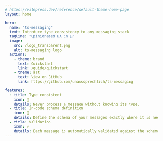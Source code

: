 ```yaml
---
# https://vitepress.dev/reference/default-theme-home-page
layout: home

hero:
  name: "ts-messaging"
  text: Introduce type consistency to any messaging stack.
  tagline: "Opinionated DX in 🚧"
  image: 
    src: /logo_transparent.png
    alt: ts-messaging logo
  actions:
    - theme: brand
      text: Quickstart
      link: /guide/quickstart
    - theme: alt
      text: View on GitHub
      link: https://github.com/unaussprechlich/ts-messaging

features:
  - title: Type consistent
    icon: 🧱
    details: Never process a message without knowing its type.
  - title: In-code schema definition
    icon: 📝
    details: Define the schema of your messages exactly where it is needed.
  - title: Validation
    icon: ✔️
    details: Each message is automatically validated against the schema.
---
```

<style>
:root {
  --vp-home-hero-image-background-image: linear-gradient(-45deg, #000f50 60%, #47caff 40%);
  --vp-home-hero-image-filter: blur(10px);
}

@media (min-width: 640px) {
  :root {
    --vp-home-hero-image-filter: blur(56px);
  }
}

@media (min-width: 960px) {
  :root {
    --vp-home-hero-image-filter: blur(72px);
  }
}
</style>

